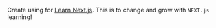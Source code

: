 Create using for [Learn Next.js](https://nextjs.org/learn). This is to change and grow with `NEXT.js` learning!
